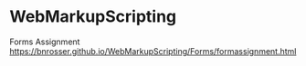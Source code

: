 # WebMarkupScripting
Forms Assignment
<a href="">https://bnrosser.github.io/WebMarkupScripting/Forms/formassignment.html</a>
 
